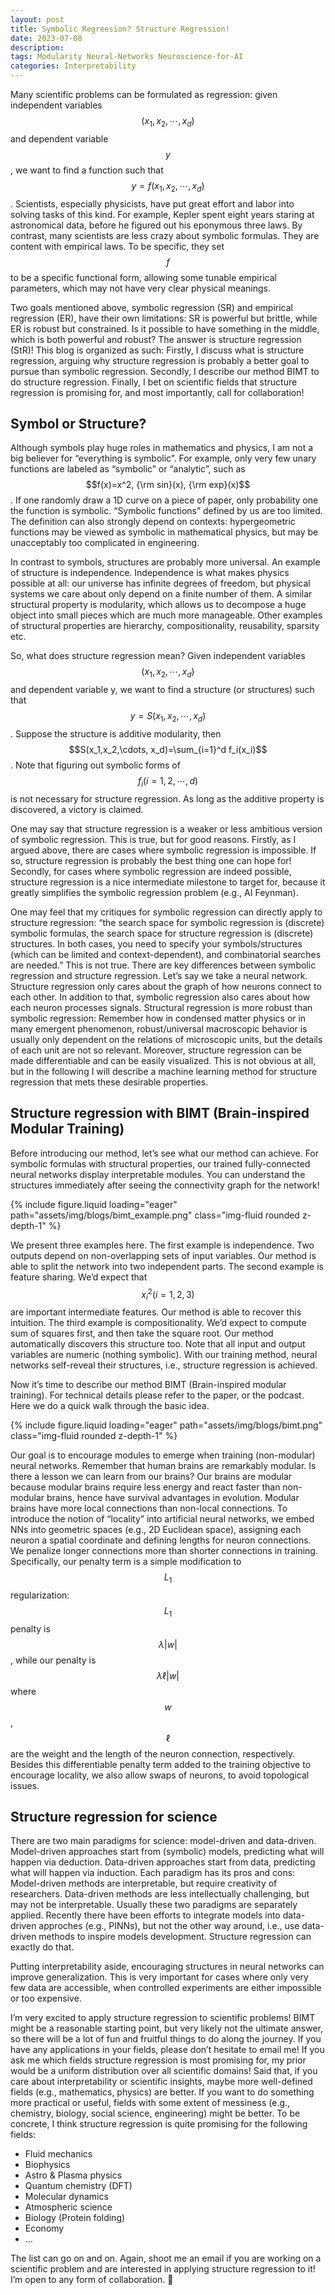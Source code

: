 ```yaml
---
layout: post
title: Symbolic Regreesion? Structure Regression!
date: 2023-07-08
description: 
tags: Modularity Neural-Networks Neuroscience-for-AI
categories: Interpretability
---
```


Many scientific problems can be formulated as regression: given independent variables $$(x_1, x_2, \cdots, x_d)$$ and dependent variable $$y$$, we want to find a function such that $$y = f(x_1,x_2,\cdots, x_d)$$. Scientists, especially physicists, have put great effort and labor into solving tasks of this kind. For example, Kepler spent eight years staring at astronomical data, before he figured out his eponymous three laws. By contrast, many scientists are less crazy about symbolic formulas. They are content with empirical laws. To be specific, they set $$f$$ to be a specific functional form, allowing some tunable empirical parameters, which may not have very clear physical meanings.

Two goals mentioned above, symbolic regression (SR) and empirical regression (ER), have their own limitations: SR is powerful but brittle, while ER is robust but constrained. Is it possible to have something in the middle, which is both powerful and robust? The answer is structure regression (StR)! This blog is organized as such: Firstly, I discuss what is structure regression, arguing why structure regression is probably a better goal to pursue than symbolic regression. Secondly, I describe our method BIMT to do structure regression. Finally, I bet on scientific fields that structure regression is promising for, and most importantly, call for collaboration!

## Symbol or Structure?

Although symbols play huge roles in mathematics and physics, I am not a big believer for “everything is symbolic”. For example, only very few unary functions are labeled as “symbolic” or “analytic”, such as $$f(x)=x^2, {\rm sin}(x), {\rm exp}(x)$$. If one randomly draw a 1D curve on a piece of paper, only probability one the function is symbolic. “Symbolic functions” defined by us are too limited. The definition can also strongly depend on contexts: hypergeometric functions may be viewed as symbolic in mathematical physics, but may be unacceptably too complicated in engineering.

In contrast to symbols, structures are probably more universal. An example of structure is independence. Independence is what makes physics possible at all: our universe has infinite degrees of freedom, but physical systems we care about only depend on a finite number of them. A similar structural property is modularity, which allows us to decompose a huge object into small pieces which are much more manageable. Other examples of structural properties are hierarchy, compositionality, reusability, sparsity etc.

So, what does structure regression mean? Given independent variables $$(x_1, x_2, \cdots, x_d)$$ and dependent variable y, we want to find a structure (or structures) such that $$y = S(x_1,x_2,\cdots, x_d)$$. Suppose the structure is additive modularity, then $$S(x_1,x_2,\cdots, x_d)=\sum_{i=1}^d f_i(x_i)$$. Note that figuring out symbolic forms of $$f_i (i=1,2,\cdots,d)$$ is not necessary for structure regression. As long as the additive property is discovered, a victory is claimed.

One may say that structure regression is a weaker or less ambitious version of symbolic regression. This is true, but for good reasons. Firstly, as I argued above, there are cases where symbolic regression is impossible. If so, structure regression is probably the best thing one can hope for! Secondly, for cases where symbolic regression are indeed possible, structure regression is a nice intermediate milestone to target for, because it greatly simplifies the symbolic regression problem (e.g., AI Feynman).

One may feel that my critiques for symbolic regression can directly apply to structure regression: “the search space for symbolic regression is (discrete) symbolic formulas, the search space for structure regression is (discrete) structures. In both cases, you need to specify your symbols/structures (which can be limited and context-dependent), and combinatorial searches are needed.” This is not true. There are key differences between symbolic regression and structure regression. Let’s say we take a neural network. Structure regression only cares about the graph of how neurons connect to each other. In addition to that, symbolic regression also cares about how each neuron processes signals. Structural regression is more robust than symbolic regression: Remember how in condensed matter physics or in many emergent phenomenon, robust/universal macroscopic behavior is usually only dependent on the relations of microscopic units, but the details of each unit are not so relevant. Moreover, structure regression can be made differentiable and can be easily visualized. This is not obvious at all, but in the following I will describe a machine learning method for structure regression that mets these desirable properties.

## Structure regression with BIMT (Brain-inspired Modular Training)

Before introducing our method, let’s see what our method can achieve. For symbolic formulas with structural properties, our trained fully-connected neural networks display interpretable modules. You can understand the structures immediately after seeing the connectivity graph for the network!

<div class="row mt-3">
    <div class="col-sm mt-3 mt-md-0">
        {% include figure.liquid loading="eager" path="assets/img/blogs/bimt_example.png" class="img-fluid rounded z-depth-1" %}
    </div>
</div>

We present three examples here. The first example is independence. Two outputs depend on non-overlapping sets of input variables. Our method is able to split the network into two independent parts. The second example is feature sharing. We’d expect that $$x_i^2 (i=1,2,3)$$ are important intermediate features. Our method is able to recover this intuition. The third example is compositionality. We’d expect to compute sum of squares first, and then take the square root. Our method automatically discovers this structure too. Note that all input and output variables are numeric (nothing symbolic). With our training method, neural networks self-reveal their structures, i.e., structure regression is achieved.

Now it’s time to describe our method BIMT (Brain-inspired modular training). For technical details please refer to the paper, or the podcast. Here we do a quick walk through the basic idea.


<div class="row mt-3">
    <div class="col-sm mt-3 mt-md-0">
        {% include figure.liquid loading="eager" path="assets/img/blogs/bimt.png" class="img-fluid rounded z-depth-1" %}
    </div>
</div>

Our goal is to encourage modules to emerge when training (non-modular) neural networks. Remember that human brains are remarkably modular. Is there a lesson we can learn from our brains? Our brains are modular because modular brains require less energy and react faster than non-modular brains, hence have survival advantages in evolution. Modular brains have more local connections than non-local connections. To introduce the notion of “locality” into artificial neural networks, we embed NNs into geometric spaces (e.g., 2D Euclidean space), assigning each neuron a spatial coordinate and defining lengths for neuron connections. We penalize longer connections more than shorter connections in training. Specifically, our penalty term is a simple modification to $$L_1$$ regularization: $$L_1$$ penalty is $$\lambda \lvert w\rvert$$, while our penalty is $$\lambda \ell \lvert w\rvert$$ where $$w$$, $$\ell$$ are the weight and the length of the neuron connection, respectively. Besides this differentiable penalty term added to the training objective to encourage locality, we also allow swaps of neurons, to avoid topological issues.

## Structure regression for science

There are two main paradigms for science: model-driven and data-driven. Model-driven approaches start from (symbolic) models, predicting what will happen via deduction. Data-driven approaches start from data, predicting what will happen via induction. Each paradigm has its pros and cons: Model-driven methods are interpretable, but require creativity of researchers. Data-driven methods are less intellectually challenging, but may not be interpretable. Usually these two paradigms are separately applied. Recently there have been efforts to integrate models into data-driven approches (e.g., PINNs), but not the other way around, i.e., use data-driven methods to inspire models development. Structure regression can exactly do that.

Putting interpretability aside, encouraging structures in neural networks can improve generalization. This is very important for cases where only very few data are accessible, when controlled experiments are either impossible or too expensive.

I’m very excited to apply structure regression to scientific problems! BIMT might be a reasonable starting point, but very likely not the ultimate answer, so there will be a lot of fun and fruitful things to do along the journey. If you have any applications in your fields, please don’t hesitate to email me! If you ask me which fields structure regression is most promising for, my prior would be a uniform distribution over all scientific domains! Said that, if you care about interpretability or scientific insights, maybe more well-defined fields (e.g., mathematics, physics) are better. If you want to do something more practical or useful, fields with some extent of messiness (e.g., chemistry, biology, social science, engineering) might be better. To be concrete, I think structure regression is quite promising for the following fields:

* Fluid mechanics
* Biophysics
* Astro & Plasma physics
* Quantum chemistry (DFT)
* Molecular dynamics
* Atmospheric science
* Biology (Protein folding)
* Economy
* …

The list can go on and on. Again, shoot me an email if you are working on a scientific problem and are interested in applying structure regression to it! I’m open to any form of collaboration. 🙂
